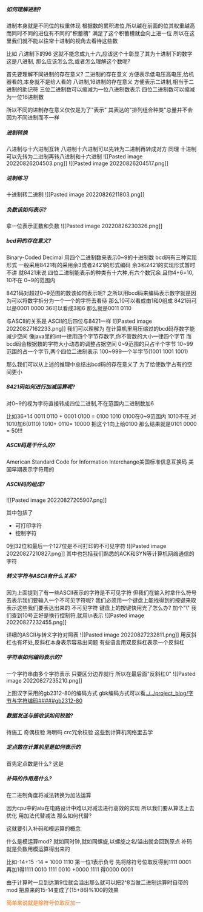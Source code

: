 ##### 如何理解进制?
进制本身就是不同位的权重体现
根据数的累积进位,所以越在前面的位其权重越高
而同时不同的进位有不同的"积蓄槽"
满足了这个积蓄槽就会向上进一位
所以在这里我们就不能以往常十进制的视角去看待这些数

比如
八进制下的96
这就不能念成九十六,应该这个十彰显了其为十进制下的数字
这是八进制,
那么应该怎么念,或者怎么理解这个数呢?

首先要理解不同进制的存在意义?
二进制的存在意义
方便表示低电压高电压,给机器看的,本身就不是给人看的
八进制,16进制的存在意义
方便表示二进制,相当于二进制的助记符
三位二进制数可以缩减为一位八进制数表示
四位二进制数可以缩减为一位16进制数


所以不同的进制存在意义仅仅是为了"表示"
其表达的"排列组合种类"总量并不会因为不同进制而不一样

##### 进制转换
八进制与十六进制互转
八进制十六进制可以先转为二进制再转成对方
同理
十进制可以先转为二进制再转八进制和十六进制
![[Pasted image 20220826204503.png]]
![[Pasted image 20220826204517.png]]

##### 进制练习
十进制转二进制
![[Pasted image 20220826211803.png]]

##### 负数该如何表示?
拿一位表示正数和负数
![[Pasted image 20220826230326.png]]

##### bcd码的存在意义?
Binary-Coded Decimal
用四个二进制数来表示0~9的十进制数
bcd码有三种实现形式
一般采用8421有的采用余3或者2421的形式编码
余3和2421的实现形式暂时不讲
就8421来说
四位二进制能表示的种类有十六种,有六个数冗余
且你4+6=10,  10不在 0~9的范围内

8421码对超过0~9范围的数该如何表示呢?
之所以用bcd码来编码表示数字就是因为可以将数字拆分为一个一个的字符去看待
那么10可以看成由1和0组成
8421码可以是0001 0000
36可以看成3和6   那么就是0011 0110

与ASCII的关系是
ASCII的后四位与8421一样
![[Pasted image 20220827162233.png]]
我们可以理解为
在计算机里用压缩过的bcd码存数字能减少空间
像java里的int一律用四个字节存数字,你不管数的大小一律四个字节
而bcd码会根据数的字符大小动态的调整占据空间
0~9范围的只占半个字节
10~99范围的占一个字节,两个四位二进制表示
100~999一个半字节(1001 1001 1001)

那么我们可以从上述的推理中总结出bcd码的存在意义了
为了给使数字占有的空间更小

##### 8421码如何进行加减运算呢?
对0~9的视为字符直接转成四位二进制,不在范围内二进制数加6

比如36+14
0011 0110 + 
0001 0100 =
0100 1010
0100在0~9范围内   1010不在,对1010加6(0110)
 1010+
 0110=
10000   把这个1向上给0100
那么结果就是0101 0000 = 50!!!

##### ASCII码是干什么的?
American Standard Code for Information Interchange美国标准信息互换码
美国早期表示字符用的


##### ASCII码的组成?
![[Pasted image 20220827205907.png]]

其中包括了
* 可打印字符
* 控制字符

0到32位和最后一个127位是不可打印的不可见字符
![[Pasted image 20220827210827.png]]
其中也包括我们熟悉的ACK和SYN等计算机网络通信的字符

##### 转义字符与ASCII有什么关系?
因为上面提到了有一些ASCII表示的字符是不可见字符
但我们在输入时拿什么符号去表示我们要输入一个不可见字符呢?
我们必须用一个键盘上能找得到的按键来取表示这些我们要表达出来的
不可见字符
键盘上的按键快用光了怎么办?
加个"\\"
我们查到10号正好是换行控制符,就用\\n表示
![[Pasted image 20220827232455.png]]


详细的ASCII与转义字符对照表
![[Pasted image 20220827232811.png]]
用反斜杠也有坏处,反斜杠本身表示容易出问题
有些语言用双反斜杠表示一个反斜杠

##### 字符串如何编码表示的?
一个字符串由多个字符表示
只要区分边界就行
所以在最后面"反斜杠0"
![[Pasted image 20220827235210.png]]

上图汉字采用的gb2312-80的编码方式
gbk编码方式可以看[../../project_blog/字节与字符编码#####gb2312-80](../../project_blog/字节与字符编码#####gb2312-80)

##### 数据发送与接收该如何校验?
待施工
奇偶校验
海明码
crc冗余校验
这些到计算机网络里去学
##### 定点数在计算机里是如何表示的
首先定点数是什么?
这是
##### 补码的作用是什么?
在二进制角度将减法转换为加法运算

因为cpu中的alu在电路设计中难以对减法进行高效的实现
所以我们要从算法上去优化
用加法代替减法
那么如何代替?

这就要引入补码和模运算的概念

什么是模运算mod?
就如同时钟,就如同螺旋,以螺旋之名!溢出就会回到原点
补码就是负数用模运算得出来的

比如-14+15
-14 = 1000 1110  第一位1表示负号
先将除符号位取反得到1111 0001
再加1得1111 0010
  1111 0010
+0000 1111
得0000 0001

由于计算时一旦到达第9位就会溢出那么就可以把2^8当做二进制运算时自带的mod
把原来的15-14变成了(15+86)%100的效果

<font color=#F09B59 style=" font-weight:bold;">简单来说就是除符号位取反加一</font>






